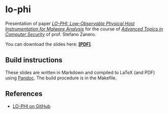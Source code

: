 # lo-phi
Presentation of paper *[LO-PHI: Low-Observable Physical Host Instrumentation for Malware Analysis](https://www.internetsociety.org/sites/default/files/blogs-media/lo-phi-low-observable-physical-host-instrumentation-malware-analysis.pdf)*
for the course of *[Advanced Topics in Computer Security](https://www11.ceda.polimi.it/manifestidott/manifestidott/controller/MainPublic.do?evn_dettaglioinsegnamento=evento&aa=2015&k_corso_la=1380&lang=IT&caricaOffertaComune=true&c_insegn=098886&jaf_currentWFID=main)* of prof. Stefano Zanero.

You can download the slides here: **[[PDF]](https://github.com/pietrodn/lo-phi/blob/master/slide.pdf)**.

## Build instructions

These slides are written in Markdown and compiled to LaTeX (and PDF) using [Pandoc](http://pandoc.org).
The build procedure is in the Makefile.

## References

* [LO-PHI on GitHub](https://github.com/mit-ll/LO-PHI)
